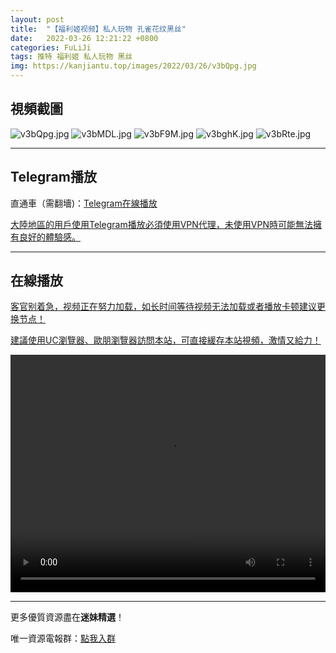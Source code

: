 ```yaml
---
layout: post
title:  "【福利姬视频】私人玩物 孔雀花纹黑丝"
date:   2022-03-26 12:21:22 +0800
categories: FuLiJi
tags: 推特 福利姬 私人玩物 黑丝
img: https://kanjiantu.top/images/2022/03/26/v3bQpg.jpg
---
```



## 視頻截圖

![v3bQpg.jpg](https://kanjiantu.top/images/2022/03/26/v3bQpg.jpg)
![v3bMDL.jpg](https://kanjiantu.top/images/2022/03/26/v3bMDL.jpg)
![v3bF9M.jpg](https://kanjiantu.top/images/2022/03/26/v3bF9M.jpg)
![v3bghK.jpg](https://kanjiantu.top/images/2022/03/26/v3bghK.jpg)
![v3bRte.jpg](https://kanjiantu.top/images/2022/03/26/v3bRte.jpg)

* * *
## Telegram播放

直通車（需翻墻)：[Telegram在線播放](https://t.me/mimeijingxuan/302)

<u>大陸地區的用戶使用Telegram播放必須使用VPN代理，未使用VPN時可能無法擁有良好的體驗感。</u> 
* * *
## 在線播放
<u>客官别着急，视频正在努力加载，如长时间等待视频无法加载或者播放卡顿建议更换节点！</u>

<u>建議使用UC瀏覽器、歐朋瀏覽器訪問本站，可直接緩存本站視頻，激情又給力！</u>
<center><video src="https://publer.io/uploads/tmp/1648230433-25086-0759-9026/9e9225bc6e2c076bc55f608e29cd2b07.mp4" width="100%" height="380px" controls="controls"></video></center>


* * *
更多優質資源盡在**迷妹精選**！

唯一資源電報群：[點我入群](https://t.me/mimeijingxuan)


